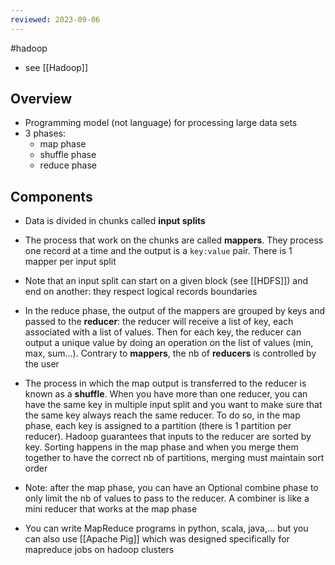 ```yaml
---
reviewed: 2023-09-06
---
```


#hadoop

- see [[Hadoop]]

## Overview

- Programming model (not language) for processing large data sets
- 3 phases:
  - map phase
  - shuffle phase
  - reduce phase

## Components

- Data is divided in chunks called **input splits**
- The process that work on the chunks are called **mappers**. They process one record at a time and the output is a `key:value` pair. There is 1 mapper per input split
- Note that an input split can start on a given block (see [[HDFS]]) and end on another: they respect logical records boundaries
- In the reduce phase, the output of the mappers are grouped by keys and passed to the **reducer**: the reducer will receive a list of key, each associated with a list of values. Then for each key, the reducer can output a unique value by doing an operation on the list of values (min, max, sum...). Contrary to **mappers**, the nb of **reducers** is controlled by the user
- The process in which the map output is transferred to the reducer is known as a **shuffle**. When you have more than one reducer, you can have the same key in multiple input split and you want to make sure that the same key always reach the same reducer. To do so, in the map phase, each key is assigned to a partition (there is 1 partition per reducer). Hadoop guarantees that inputs to the reducer are sorted by key. Sorting happens in the map phase and when you merge them together to have the correct nb of partitions, merging must maintain sort order

- Note: after the map phase, you can have an Optional combine phase to only limit the nb of values to pass to the reducer. A combiner is like a mini reducer that works at the map phase
- You can write MapReduce programs in python, scala, java,... but you can also use [[Apache Pig]] which was designed specifically for mapreduce jobs on hadoop clusters
